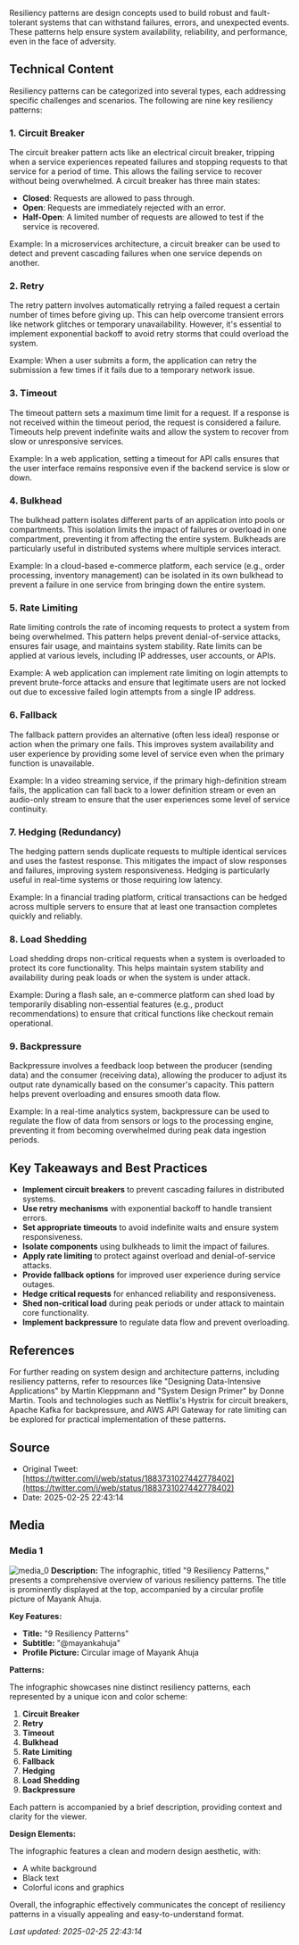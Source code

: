 Resiliency patterns are design concepts used to build robust and fault-tolerant systems that can withstand failures, errors, and unexpected events. These patterns help ensure system availability, reliability, and performance, even in the face of adversity.

## Technical Content
Resiliency patterns can be categorized into several types, each addressing specific challenges and scenarios. The following are nine key resiliency patterns:

### 1. Circuit Breaker
The circuit breaker pattern acts like an electrical circuit breaker, tripping when a service experiences repeated failures and stopping requests to that service for a period of time. This allows the failing service to recover without being overwhelmed. A circuit breaker has three main states:
* **Closed**: Requests are allowed to pass through.
* **Open**: Requests are immediately rejected with an error.
* **Half-Open**: A limited number of requests are allowed to test if the service is recovered.

Example: In a microservices architecture, a circuit breaker can be used to detect and prevent cascading failures when one service depends on another.

### 2. Retry
The retry pattern involves automatically retrying a failed request a certain number of times before giving up. This can help overcome transient errors like network glitches or temporary unavailability. However, it's essential to implement exponential backoff to avoid retry storms that could overload the system.

Example: When a user submits a form, the application can retry the submission a few times if it fails due to a temporary network issue.

### 3. Timeout
The timeout pattern sets a maximum time limit for a request. If a response is not received within the timeout period, the request is considered a failure. Timeouts help prevent indefinite waits and allow the system to recover from slow or unresponsive services.

Example: In a web application, setting a timeout for API calls ensures that the user interface remains responsive even if the backend service is slow or down.

### 4. Bulkhead
The bulkhead pattern isolates different parts of an application into pools or compartments. This isolation limits the impact of failures or overload in one compartment, preventing it from affecting the entire system. Bulkheads are particularly useful in distributed systems where multiple services interact.

Example: In a cloud-based e-commerce platform, each service (e.g., order processing, inventory management) can be isolated in its own bulkhead to prevent a failure in one service from bringing down the entire system.

### 5. Rate Limiting
Rate limiting controls the rate of incoming requests to protect a system from being overwhelmed. This pattern helps prevent denial-of-service attacks, ensures fair usage, and maintains system stability. Rate limits can be applied at various levels, including IP addresses, user accounts, or APIs.

Example: A web application can implement rate limiting on login attempts to prevent brute-force attacks and ensure that legitimate users are not locked out due to excessive failed login attempts from a single IP address.

### 6. Fallback
The fallback pattern provides an alternative (often less ideal) response or action when the primary one fails. This improves system availability and user experience by providing some level of service even when the primary function is unavailable.

Example: In a video streaming service, if the primary high-definition stream fails, the application can fall back to a lower definition stream or even an audio-only stream to ensure that the user experiences some level of service continuity.

### 7. Hedging (Redundancy)
The hedging pattern sends duplicate requests to multiple identical services and uses the fastest response. This mitigates the impact of slow responses and failures, improving system responsiveness. Hedging is particularly useful in real-time systems or those requiring low latency.

Example: In a financial trading platform, critical transactions can be hedged across multiple servers to ensure that at least one transaction completes quickly and reliably.

### 8. Load Shedding
Load shedding drops non-critical requests when a system is overloaded to protect its core functionality. This helps maintain system stability and availability during peak loads or when the system is under attack.

Example: During a flash sale, an e-commerce platform can shed load by temporarily disabling non-essential features (e.g., product recommendations) to ensure that critical functions like checkout remain operational.

### 9. Backpressure
Backpressure involves a feedback loop between the producer (sending data) and the consumer (receiving data), allowing the producer to adjust its output rate dynamically based on the consumer's capacity. This pattern helps prevent overloading and ensures smooth data flow.

Example: In a real-time analytics system, backpressure can be used to regulate the flow of data from sensors or logs to the processing engine, preventing it from becoming overwhelmed during peak data ingestion periods.

## Key Takeaways and Best Practices
- **Implement circuit breakers** to prevent cascading failures in distributed systems.
- **Use retry mechanisms** with exponential backoff to handle transient errors.
- **Set appropriate timeouts** to avoid indefinite waits and ensure system responsiveness.
- **Isolate components** using bulkheads to limit the impact of failures.
- **Apply rate limiting** to protect against overload and denial-of-service attacks.
- **Provide fallback options** for improved user experience during service outages.
- **Hedge critical requests** for enhanced reliability and responsiveness.
- **Shed non-critical load** during peak periods or under attack to maintain core functionality.
- **Implement backpressure** to regulate data flow and prevent overloading.

## References
For further reading on system design and architecture patterns, including resiliency patterns, refer to resources like "Designing Data-Intensive Applications" by Martin Kleppmann and "System Design Primer" by Donne Martin. Tools and technologies such as Netflix's Hystrix for circuit breakers, Apache Kafka for backpressure, and AWS API Gateway for rate limiting can be explored for practical implementation of these patterns.
## Source

- Original Tweet: [https://twitter.com/i/web/status/1883731027442778402](https://twitter.com/i/web/status/1883731027442778402)
- Date: 2025-02-25 22:43:14


## Media

### Media 1
![media_0](./media_0.jpg)
**Description:** The infographic, titled "9 Resiliency Patterns," presents a comprehensive overview of various resiliency patterns. The title is prominently displayed at the top, accompanied by a circular profile picture of Mayank Ahuja.

**Key Features:**

* **Title:** "9 Resiliency Patterns"
* **Subtitle:** "@mayankahuja"
* **Profile Picture:** Circular image of Mayank Ahuja

**Patterns:**

The infographic showcases nine distinct resiliency patterns, each represented by a unique icon and color scheme:

1. **Circuit Breaker**
2. **Retry**
3. **Timeout**
4. **Bulkhead**
5. **Rate Limiting**
6. **Fallback**
7. **Hedging**
8. **Load Shedding**
9. **Backpressure**

Each pattern is accompanied by a brief description, providing context and clarity for the viewer.

**Design Elements:**

The infographic features a clean and modern design aesthetic, with:

* A white background
* Black text
* Colorful icons and graphics

Overall, the infographic effectively communicates the concept of resiliency patterns in a visually appealing and easy-to-understand format.

*Last updated: 2025-02-25 22:43:14*
